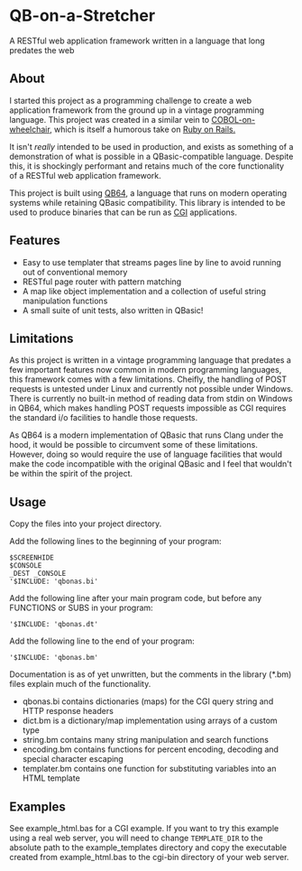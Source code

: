 # QB-on-a-Stretcher
A RESTful web application framework written in a language that long predates the web


## About

I started this project as a programming challenge to create a web application framework from the ground up in a vintage programming language. This project was created in a similar vein to [COBOL-on-wheelchair](https://github.com/azac/cobol-on-wheelchair), which is itself a humorous take on [Ruby on Rails.](https://rubyonrails.org/)

It isn't *really* intended to be used in production, and exists as something of a demonstration of what is possible in a QBasic-compatible language. Despite this, it is shockingly performant and retains much of the core functionality of a RESTful web application framework.

This project is built using [QB64](https://qb64.com/), a language that runs on modern operating systems while retaining QBasic compatibility. This library is intended to be used to produce binaries that can be run as [CGI](https://httpd.apache.org/docs/2.4/howto/cgi.html) applications.

## Features

* Easy to use templater that streams pages line by line to avoid running out of conventional memory
* RESTful page router with pattern matching
* A map like object implementation and a collection of useful string manipulation functions
* A small suite of unit tests, also written in QBasic!

## Limitations

As this project is written in a vintage programming language that predates a few important features now common in modern programming languages, this framework comes with a few limitations. Cheifly, the handling of POST requests is untested under Linux and currently not possible under Windows. There is currently no built-in method of reading data from stdin on Windows in QB64, which makes handling POST requests impossible as CGI requires the standard i/o facilities to handle those requests.

As QB64 is a modern implementation of QBasic that runs Clang under the hood, it would be possible to circumvent some of these limitations. However, doing so would require the use of language facilities that would make the code incompatible with the original QBasic and I feel that wouldn't be within the spirit of the project.

## Usage

Copy the files into your project directory.

Add the following lines to the beginning of your program:

```
$SCREENHIDE
$CONSOLE
_DEST _CONSOLE
'$INCLUDE: 'qbonas.bi'
```

Add the following line after your main program code, but before any FUNCTIONS or SUBS in your program:

`'$INCLUDE: 'qbonas.dt'`

Add the following line to the end of your program:

`'$INCLUDE: 'qbonas.bm'`

Documentation is as of yet unwritten, but the comments in the library (*.bm) files explain much of the functionality.

* qbonas.bi contains dictionaries (maps) for the CGI query string and HTTP response headers
* dict.bm is a dictionary/map implementation using arrays of a custom type
* string.bm contains many string manipulation and search functions
* encoding.bm contains functions for percent encoding, decoding and special character escaping
* templater.bm contains one function for substituting variables into an HTML template

## Examples
See example_html.bas for a CGI example. If you want to try this example using a real web server, you will need to change `TEMPLATE_DIR` to the absolute path to the example_templates directory and copy the executable created from example_html.bas to the cgi-bin directory of your web server.

